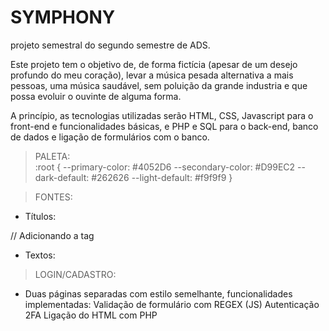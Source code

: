 # SYMPHONY

projeto semestral do segundo semestre de ADS.

Este projeto tem o objetivo de, de forma fictícia (apesar de um desejo profundo do meu coração), levar a música pesada alternativa a mais pessoas, uma música saudável, sem poluição da grande industria e que possa evoluir o ouvinte de alguma forma.

A princípio, as tecnologias utilizadas serão HTML, CSS, Javascript para o front-end e funcionalidades básicas, e PHP e SQL para o back-end, banco de dados e ligação de formulários com o banco.

> PALETA:  
> :root {
> --primary-color: #4052D6
> --secondary-color: #D99EC2
> --dark-default: #262626
> --light-default: #f9f9f9
> }

> FONTES:

- Títulos:

// Adicionando a tag <style> para estilizar o código e diferenciar do resto.

<style>
@import url('https://fonts.googleapis.com/css2?family=Astloch:wght@400;700&display=swap');

---

.astloch-regular {
font-family: "Astloch", system-ui;
font-weight: 400;
font-style: normal;
}

.astloch-bold {
font-family: "Astloch", system-ui;
font-weight: 700;
font-style: normal;
}
</style>

- Textos:

<style>
@import url('https://fonts.googleapis.com/css2?family=Josefin+Sans:ital,wght@0,100..700;1,100..700&display=swap');

---


.josefin-sans-<uniquifier> {
  font-family: "Josefin Sans", sans-serif;
  font-optical-sizing: auto;
  font-style: normal;
}

</style>

> LOGIN/CADASTRO:

- Duas páginas separadas com estilo semelhante, funcionalidades implementadas:
  Validação de formulário com REGEX (JS)
  Autenticação 2FA
  Ligação do HTML com PHP
